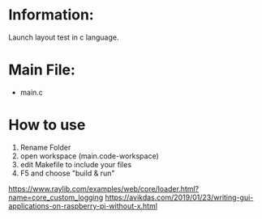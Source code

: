 

# Information:
  Launch layout test in c language.

# Main File:
 * main.c

# How to use
1. Rename Folder
2. open workspace (main.code-workspace)
3. edit Makefile to include your files
4. F5 and choose "build & run"


https://www.raylib.com/examples/web/core/loader.html?name=core_custom_logging
https://avikdas.com/2019/01/23/writing-gui-applications-on-raspberry-pi-without-x.html




